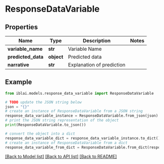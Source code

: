 # ResponseDataVariable


## Properties

Name | Type | Description | Notes
------------ | ------------- | ------------- | -------------
**variable_name** | **str** | Variable Name | 
**predicted_data** | **object** | Predicted data | 
**narrative** | **str** | Explanation of prediction | 

## Example

```python
from iblai.models.response_data_variable import ResponseDataVariable

# TODO update the JSON string below
json = "{}"
# create an instance of ResponseDataVariable from a JSON string
response_data_variable_instance = ResponseDataVariable.from_json(json)
# print the JSON string representation of the object
print(ResponseDataVariable.to_json())

# convert the object into a dict
response_data_variable_dict = response_data_variable_instance.to_dict()
# create an instance of ResponseDataVariable from a dict
response_data_variable_from_dict = ResponseDataVariable.from_dict(response_data_variable_dict)
```
[[Back to Model list]](../README.md#documentation-for-models) [[Back to API list]](../README.md#documentation-for-api-endpoints) [[Back to README]](../README.md)


